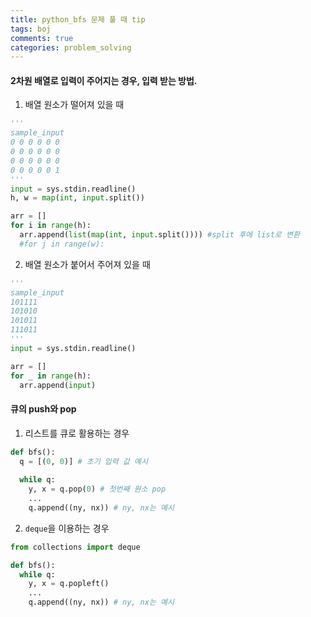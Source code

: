 ```yaml
---
title: python_bfs 문제 풀 때 tip
tags: boj
comments: true
categories: problem_solving
---
```


#### 2차원 배열로 입력이 주어지는 경우, 입력 받는 방법.
1) 배열 원소가 떨어져 있을 때 
```python
''' 
sample_input
0 0 0 0 0 0
0 0 0 0 0 0
0 0 0 0 0 0
0 0 0 0 0 1
'''
input = sys.stdin.readline()
h, w = map(int, input.split())

arr = []
for i in range(h):
  arr.append(list(map(int, input.split()))) #split 후에 list로 변환
  #for j in range(w):
```  
2) 배열 원소가 붙어서 주어져 있을 때

```python
'''
sample_input
101111
101010
101011
111011
'''
input = sys.stdin.readline()

arr = []
for _ in range(h):
  arr.append(input)
```

#### 큐의 push와 pop
1) 리스트를 큐로 활용하는 경우  
```python
def bfs():
  q = [(0, 0)] # 초기 입력 값 예시
  
  while q:
    y, x = q.pop(0) # 첫번째 원소 pop
    ...
    q.append((ny, nx)) # ny, nx는 예시
```
  
2) `deque`을 이용하는 경우  
```python
from collections import deque

def bfs():
  while q:
    y, x = q.popleft()
    ...
    q.append((ny, nx)) # ny, nx는 예시
```
